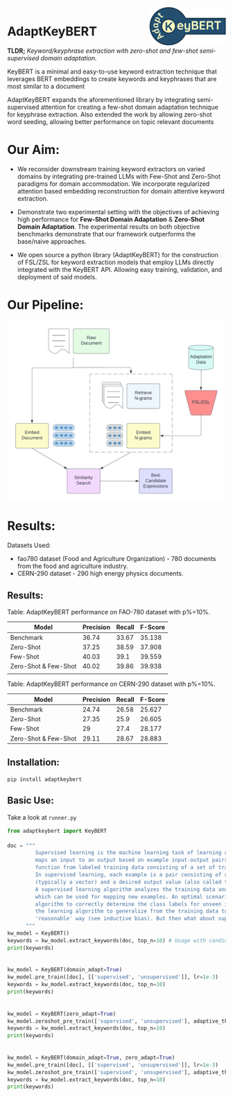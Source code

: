 <img src="https://github.com/AmanPriyanshu/AdaptKeyBERT/blob/master/images/keybert_logo.png" width="35%" height="35%" align="right" />

# AdaptKeyBERT

**TLDR;** *Keyword/keyphrase extraction with zero-shot and few-shot semi-supervised domain adaptation.*

KeyBERT is a minimal and easy-to-use keyword extraction technique that leverages BERT embeddings to create keywords and keyphrases that are most similar to a document

AdaptKeyBERT expands the aforementioned library by integrating semi-supervised attention for creating a few-shot domain adaptation technique for keyphrase extraction. Also extended the work by allowing zero-shot word seeding, allowing better performance on topic relevant documents

# Our Aim:

* We reconsider downstream training keyword extractors on varied domains by integrating pre-trained LLMs with Few-Shot and Zero-Shot paradigms for domain accommodation. We incorporate regularized attention based embedding reconstruction for domain attentive keyword extraction.

* Demonstrate two experimental setting with the objectives of achieving high performance for **Few-Shot Domain Adaptation** & **Zero-Shot Domain Adaptation**. The experimental results on both objective benchmarks demonstrate that our framework outperforms the base/naive approaches.

* We open source a python library (AdaptKeyBERT) for the construction of FSL/ZSL for keyword extraction models that employ LLMs directly integrated with the KeyBERT API. Allowing easy training, validation, and deployment of said models.


# Our Pipeline:

<img src="https://github.com/AmanPriyanshu/AdaptKeyBERT/blob/master/images/flowcharts.png" align="center" />

# Results: 

Datasets Used: 

* fao780 dataset (Food and Agriculture Organization) - 780 documents from the food and agriculture industry.
* CERN-290 dataset - 290 high energy physics documents.

## Results: 

Table: AdaptKeyBERT performance on FAO-780 dataset with p%=10%.

| Model                | Precision | Recall | F-Score |
|----------------------|--------------------|-----------------|------------------|
| Benchmark            | 36.74              | 33.67           | 35.138           |
| Zero-Shot            | 37.25              | 38.59           | 37.908           |
| Few-Shot             | 40.03              | 39.1            | 39.559           |
| Zero-Shot & Few-Shot | 40.02              | 39.86           | 39.938           |
|                      |                    |                 |                  |


Table: AdaptKeyBERT performance on CERN-290 dataset with p%=10%.

| Model                | Precision | Recall | F-Score |
|----------------------|-----------|--------|------------------|
| Benchmark            | 24.74     | 26.58  | 25.627           |
| Zero-Shot            | 27.35     | 25.9   | 26.605           |
| Few-Shot             | 29        | 27.4   | 28.177           |
| Zero-Shot & Few-Shot | 29.11     | 28.67  | 28.883           |


## Installation:

`pip install adaptkeybert`

## Basic Use:

Take a look at `runner.py`

```py
from adaptkeybert import KeyBERT

doc = """
         Supervised learning is the machine learning task of learning a function that
         maps an input to an output based on example input-output pairs. It infers a
         function from labeled training data consisting of a set of training examples.
         In supervised learning, each example is a pair consisting of an input object
         (typically a vector) and a desired output value (also called the supervisory signal).
         A supervised learning algorithm analyzes the training data and produces an inferred function,
         which can be used for mapping new examples. An optimal scenario will allow for the
         algorithm to correctly determine the class labels for unseen instances. This requires
         the learning algorithm to generalize from the training data to unseen situations in a
         'reasonable' way (see inductive bias). But then what about supervision and unsupervision, what happens to unsupervised learning.
      """
kw_model = KeyBERT()
keywords = kw_model.extract_keywords(doc, top_n=10) # Usage with candidates - kw_model.extract_keywords(sentence, candidates=candidates, stop_words=None, min_df=1)
print(keywords)


kw_model = KeyBERT(domain_adapt=True)
kw_model.pre_train([doc], [['supervised', 'unsupervised']], lr=1e-3)
keywords = kw_model.extract_keywords(doc, top_n=10)
print(keywords)


kw_model = KeyBERT(zero_adapt=True)
kw_model.zeroshot_pre_train(['supervised', 'unsupervised'], adaptive_thr=0.15)
keywords = kw_model.extract_keywords(doc, top_n=10)
print(keywords)


kw_model = KeyBERT(domain_adapt=True, zero_adapt=True)
kw_model.pre_train([doc], [['supervised', 'unsupervised']], lr=1e-3)
kw_model.zeroshot_pre_train(['supervised', 'unsupervised'], adaptive_thr=0.15)
keywords = kw_model.extract_keywords(doc, top_n=10)
print(keywords)

```
